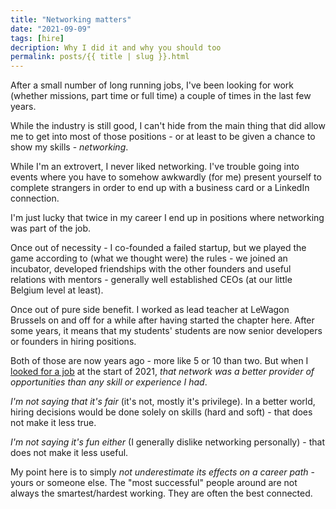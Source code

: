 ```yaml
---
title: "Networking matters"
date: "2021-09-09"
tags: [hire]
decription: Why I did it and why you should too
permalink: posts/{{ title | slug }}.html
---
```


After a small number of long running jobs, I've been looking for work (whether missions, part time or full time) a couple of times in the last few years.

While the industry is still good, I can't hide from the main thing that did allow me to get into most of those positions - or at least to be given a chance to show my skills - *networking*.

While I'm an extrovert, I never liked networking. I've trouble going into events where you have to somehow awkwardly (for me) present yourself to complete strangers in order to end up with a business card or a LinkedIn connection.

I'm just lucky that twice in my career I end up in positions where networking was part of the job.

Once out of necessity - I co-founded a failed startup, but we played the game according to (what we thought were) the rules - we joined an incubator, developed friendships with the other founders and useful relations with mentors - generally well established CEOs (at our little Belgium level at least).

Once out of pure side benefit. I worked as lead teacher at LeWagon Brussels on and off for a while after having started the chapter here. After some years, it means that my students' students are now senior developers or founders in hiring positions.

Both of those are now years ago - more like 5 or 10 than two. But when I [looked for a job](https://www.joyouscoding.com/posts/looking-for-a-job.html) at the start of 2021, *that network was a better provider of opportunities than any skill or experience I had*.

*I'm not saying that it's fair* (it's not, mostly it's privilege). In a better world, hiring decisions would be done solely on skills (hard and soft) - that does not make it less true.

*I'm not saying it's fun either* (I generally dislike networking personally) - that does not make it less useful.

My point here is to simply *not underestimate its effects on a career path* - yours or someone else. The "most successful" people around are not always the smartest/hardest working. They are often the best connected.

